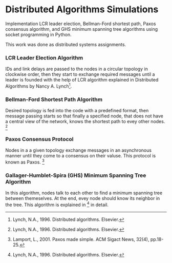 # Distributed Algorithms Simulations

 Implementation LCR leader election, Bellman-Ford shortest path, Paxos consensus algorithm, and GHS minimum spanning tree algorithms using socket programming in Python. 
 
 This work was done as distributed systems assignments.

### LCR Leader Election Algorithm
 IDs and link delays are passed to the nodes in a circular topology in clockwise order, then they start to exchange required messages until a leader is founded with the help of LCR algorithm explained in Distributed Algorithms by Nancy A. Lynch[^1].

### Bellman-Ford Shortest Path Algorithm
 Desired topology is fed into the code with a predefined format, then message passing starts so that finally a specified node, that does not have a central view of the network, knows the shortest path to evey other nodes. [^1]

### Paxos Consensus Protocol
 Nodes in a a given topology exchange messages in an asynchronous manner until they come to a consensus on their valuse. This protocol is known as Paxos. [^2]

### Gallager-Humblet-Spira (GHS) Minimum Spanning Tree Algorithm
 In this algorithm, nodes talk to each other to find a minimum spanning tree between themeselves. At the end, evey node should know its neighbor in the tree. This algorithm is explained in [^1] in detail.

 [^1]: Lynch, N.A., 1996. Distributed algorithms. Elsevier.
 [^2]: Lamport, L., 2001. Paxos made simple. ACM Sigact News, 32(4), pp.18-25.
